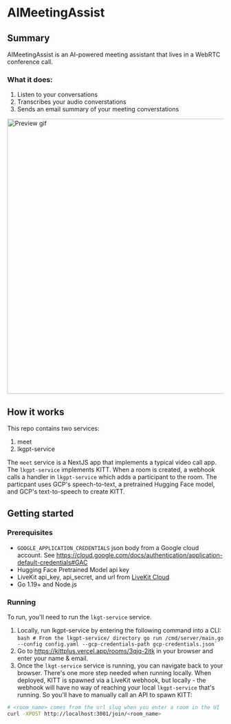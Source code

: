 # AIMeetingAssist

## Summary
AIMeetingAssist is an AI-powered meeting assistant that lives in a WebRTC conference call.

### What it does:
1. Listen to your conversations
1. Transcribes your audio converstations
1. Sends an email summary of your meeting converstations

<img src="https://user-images.githubusercontent.com/8453967/231227021-4f5a4412-ff14-4837-97e7-c55a1d9717c4.gif" 
        alt="Preview gif" 
        width="640" 
        />

## How it works

This repo contains two services:
1. meet
2. lkgpt-service

The `meet` service is a NextJS app that implements a typical video call app. The `lkgpt-service` implements KITT. When a room is created, a webhook calls a handler in `lkgpt-service` which adds a participant to the room. The particpant uses GCP's speech-to-text, a pretrained Hugging Face model, and GCP's text-to-speech to create KITT.


## Getting started

### Prerequisites

- `GOOGLE_APPLICATION_CREDENTIALS` json body from a Google cloud account. See <https://cloud.google.com/docs/authentication/application-default-credentials#GAC>
- Hugging Face Pretrained Model api key
- LiveKit api_key, api_secret, and url from [LiveKit Cloud](https://cloud.livekit.io)
- Go 1.19+ and Node.js

### Running

To run, you'll need to run the `lkgt-service` service.

1. Locally, run lkgpt-service by entering the following command into a CLI:
        ```bash
        # From the lkgpt-service/ directory
        go run /cmd/server/main.go --config config.yaml --gcp-credentials-path gcp-credentials.json`
        ```
1. Go to <https://kittplus.vercel.app/rooms/3qjq-2itk> in your browser and enter your name & email.
1. Once the `lkgt-service` service is running, you can navigate back to your browser. There's one more step needed when running locally. When deployed, KITT is spawned via a LiveKit webhook, but locally - the webhook will have no way of reaching your local `lkgpt-service` that's running. So you'll have to manually call an API to spawn KITT:
```bash
# <room_name> comes from the url slug when you enter a room in the UI
curl -XPOST http://localhost:3001/join/<room_name>
```
